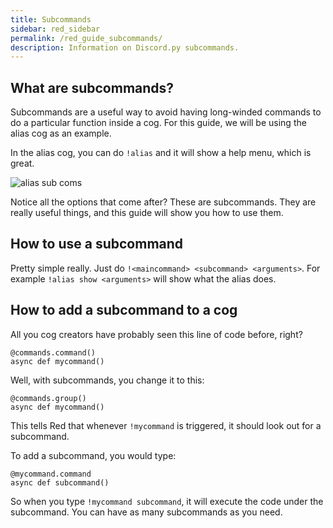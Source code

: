 ```yaml
---
title: Subcommands
sidebar: red_sidebar
permalink: /red_guide_subcommands/
description: Information on Discord.py subcommands.
---
```


## What are subcommands?

Subcommands are a useful way to avoid having long-winded commands to do a particular function inside a cog. For this guide, we will be using the alias cog as an example.

In the alias cog, you can do `!alias` and it will show a help menu, which is great.  

![alias sub coms](https://i.imgur.com/dNQF20o.png)  

Notice all the options that come after? These are subcommands. They are really useful things, and this guide will show you how to use them.

## How to use a subcommand

Pretty simple really. Just do `!<maincommand> <subcommand> <arguments>`. For example `!alias show <arguments>` will show what the alias does.

## How to add a subcommand to a cog

All you cog creators have probably seen this line of code before, right?

```
@commands.command()
async def mycommand()
```

Well, with subcommands, you change it to this:

```
@commands.group()
async def mycommand()
```

This tells Red that whenever `!mycommand` is triggered, it should look out for a subcommand.

To add a subcommand, you would type:

```
@mycommand.command
async def subcommand()
```

So when you type `!mycommand subcommand`, it will execute the code under the subcommand. You can have as many subcommands as you need.
